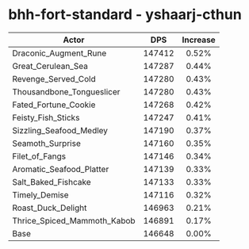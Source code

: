 # bhh-fort-standard - yshaarj-cthun
| Actor | DPS | Increase |
|---|:---:|:---:|
|Draconic_Augment_Rune|147412|0.52%|
|Great_Cerulean_Sea|147287|0.44%|
|Revenge_Served_Cold|147280|0.43%|
|Thousandbone_Tongueslicer|147280|0.43%|
|Fated_Fortune_Cookie|147268|0.42%|
|Feisty_Fish_Sticks|147247|0.41%|
|Sizzling_Seafood_Medley|147190|0.37%|
|Seamoth_Surprise|147160|0.35%|
|Filet_of_Fangs|147146|0.34%|
|Aromatic_Seafood_Platter|147139|0.33%|
|Salt_Baked_Fishcake|147133|0.33%|
|Timely_Demise|147116|0.32%|
|Roast_Duck_Delight|146963|0.21%|
|Thrice_Spiced_Mammoth_Kabob|146891|0.17%|
|Base|146648|0.00%|
